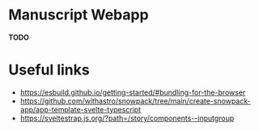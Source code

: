 # Manuscript Webapp

**TODO**



# Useful links

- https://esbuild.github.io/getting-started/#bundling-for-the-browser
- https://github.com/withastro/snowpack/tree/main/create-snowpack-app/app-template-svelte-typescript
- https://sveltestrap.js.org/?path=/story/components--inputgroup